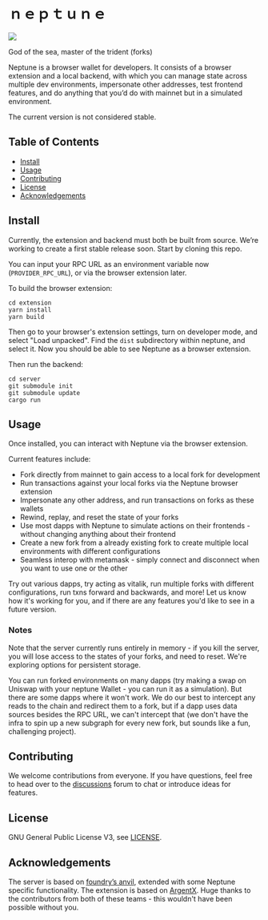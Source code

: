 # ｎｅｐｔｕｎｅ

<image src="./media/trident1.png"/>

God of the sea, master of the trident (forks)

Neptune is a browser wallet for developers. It consists of a browser extension
and a local backend, with which you can manage state across multiple dev
environments, impersonate other addresses, test frontend features, and do
anything that you’d do with mainnet but in a simulated environment. 

The current version is not considered stable.

## Table of Contents

- [Install](#install)
- [Usage](#usage)
- [Contributing](#contributing)
- [License](#license)
- [Acknowledgements](#acknowledgements)



## Install 

Currently, the extension and backend must both be built from source. We’re working
to create a first stable release soon. Start by cloning this repo.

You can input your RPC URL as an environment variable now (`PROVIDER_RPC_URL`),
or via the browser extension later.

To build the browser extension:
```
cd extension
yarn install
yarn build
```

Then go to your browser's extension settings, turn on developer mode, and select
"Load unpacked". Find the `dist` subdirectory within neptune, and select it. Now
you should be able to see Neptune as a browser extension.

Then run the backend:
```
cd server
git submodule init
git submodule update
cargo run
```

## Usage

Once installed, you can interact with Neptune via the browser extension.

Current features include:
- Fork directly from mainnet to gain access to a local fork for development
- Run transactions against your local forks via the Neptune browser extension
- Impersonate any other address, and run transactions on forks as these wallets
- Rewind, replay, and reset the state of your forks
- Use most dapps with Neptune to simulate actions on their frontends - without
  changing anything about their frontend
- Create a new fork from a already existing fork to create multiple local
  environments with different configurations
- Seamless interop with metamask - simply connect and disconnect when you want
  to use one or the other

Try out various dapps, try acting as vitalik, run multiple forks with different
configurations, run txns forward and backwards, and more! Let us know how it's
working for you, and if there are any features you'd like to see in a future
version.

### Notes

Note that the server currently runs entirely in memory - if you kill the server,
you will lose access to the states of your forks, and need to reset. We're
exploring options for persistent storage.

You can run forked environments on many dapps (try making a swap on Uniswap with
your neptune Wallet - you can run it as a simulation). But there are some dapps
where it won't work. We do our best to intercept any reads to the chain and
redirect them to a fork, but if a dapp uses data sources besides the RPC URL,
we can't intercept that (we don't have the infra to spin up a new subgraph for
every new fork, but sounds like a fun, challenging project).

## Contributing

We welcome contributions from everyone. If you have questions, feel free to head
over to the [discussions](https://github.com/recursive-research/neptune/discussions)
forum to chat or introduce ideas for features.

## License

GNU General Public License V3, see [LICENSE](./LICENSE).

## Acknowledgements

The server is based on [foundry’s anvil](https://github.com/foundry-rs/foundry),
extended with some Neptune specific functionality. The extension is based on
[ArgentX](https://github.com/argentlabs/argent-x). Huge thanks to the contributors
from both of these teams - this wouldn't have been possible without you.
